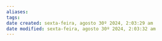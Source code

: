 ```yaml
---
aliases: 
tags: 
date created: sexta-feira, agosto 30º 2024, 2:03:29 am
date modified: sexta-feira, agosto 30º 2024, 2:03:32 am
---
```

